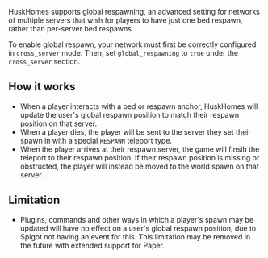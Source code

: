 HuskHomes supports global respawning, an advanced setting for networks of multiple servers that wish for players to have just one bed respawn, rather than per-server bed respawns.

To enable global respawn, your network must first be correctly configured in `cross_server` mode. Then, set `global_respawning` to `true` under the `cross_server` section.

## How it works
* When a player interacts with a bed or respawn anchor, HuskHomes will update the user's global respawn position to match their respawn position on that server.
* When a player dies, the player will be sent to the server they set their spawn in with a special `RESPAWN` teleport type.
* When the player arrives at their respawn server, the game will finsih the teleport to their respawn position. If their respawn position is missing or obstructed, the player will instead be moved to the world spawn on that server.

## Limitation
* Plugins, commands and other ways in which a player's spawn may be updated will have no effect on a user's global respawn position, due to Spigot not having an event for this. This limitation may be removed in the future with extended support for Paper.